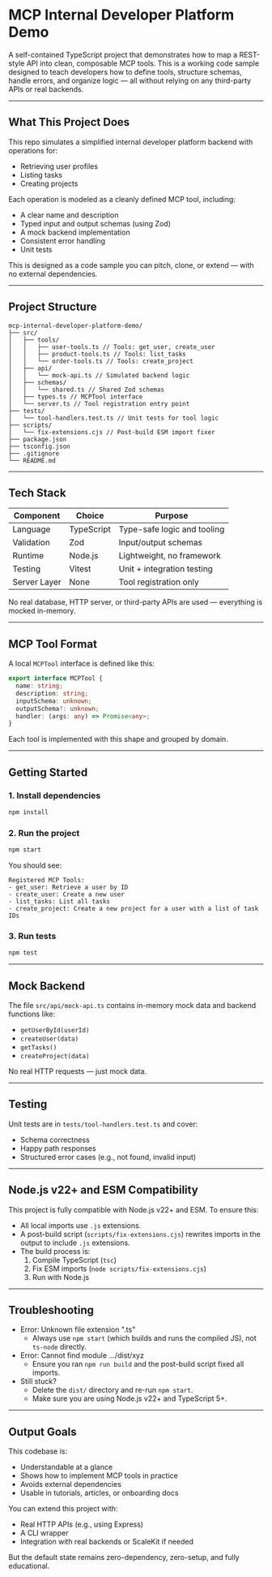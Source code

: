 # MCP Internal Developer Platform Demo

A self-contained TypeScript project that demonstrates how to map a REST-style API into clean, composable MCP tools. This is a working code sample designed to teach developers how to define tools, structure schemas, handle errors, and organize logic — all without relying on any third-party APIs or real backends.

---

## What This Project Does

This repo simulates a simplified internal developer platform backend with operations for:

- Retrieving user profiles
- Listing tasks
- Creating projects

Each operation is modeled as a cleanly defined MCP tool, including:

- A clear name and description
- Typed input and output schemas (using Zod)
- A mock backend implementation
- Consistent error handling
- Unit tests

This is designed as a code sample you can pitch, clone, or extend — with no external dependencies.

---

## Project Structure

```
mcp-internal-developer-platform-demo/
├── src/
│   ├── tools/
│   │   ├── user-tools.ts // Tools: get_user, create_user
│   │   ├── product-tools.ts // Tools: list_tasks
│   │   └── order-tools.ts // Tools: create_project
│   ├── api/
│   │   └── mock-api.ts // Simulated backend logic
│   ├── schemas/
│   │   └── shared.ts // Shared Zod schemas
│   ├── types.ts // MCPTool interface
│   └── server.ts // Tool registration entry point
├── tests/
│   └── tool-handlers.test.ts // Unit tests for tool logic
├── scripts/
│   └── fix-extensions.cjs // Post-build ESM import fixer
├── package.json
├── tsconfig.json
├── .gitignore
└── README.md
```

---

## Tech Stack

| Component       | Choice            | Purpose                         |
|----------------|-------------------|---------------------------------|
| Language        | TypeScript        | Type-safe logic and tooling     |
| Validation      | Zod               | Input/output schemas            |
| Runtime         | Node.js           | Lightweight, no framework       |
| Testing         | Vitest            | Unit + integration testing      |
| Server Layer    | None              | Tool registration only          |

No real database, HTTP server, or third-party APIs are used — everything is mocked in-memory.

---

## MCP Tool Format

A local `MCPTool` interface is defined like this:

```ts
export interface MCPTool {
  name: string;
  description: string;
  inputSchema: unknown;
  outputSchema?: unknown;
  handler: (args: any) => Promise<any>;
}
```

Each tool is implemented with this shape and grouped by domain.

---

## Getting Started

### 1. Install dependencies
```sh
npm install
```

### 2. Run the project
```sh
npm start
```
You should see:
```
Registered MCP Tools:
- get_user: Retrieve a user by ID
- create_user: Create a new user
- list_tasks: List all tasks
- create_project: Create a new project for a user with a list of task IDs
```

### 3. Run tests
```sh
npm test
```

---

## Mock Backend

The file `src/api/mock-api.ts` contains in-memory mock data and backend functions like:
- `getUserById(userId)`
- `createUser(data)`
- `getTasks()`
- `createProject(data)`

No real HTTP requests — just mock data.

---

## Testing

Unit tests are in `tests/tool-handlers.test.ts` and cover:
- Schema correctness
- Happy path responses
- Structured error cases (e.g., not found, invalid input)

---

## Node.js v22+ and ESM Compatibility

This project is fully compatible with Node.js v22+ and ESM. To ensure this:
- All local imports use `.js` extensions.
- A post-build script (`scripts/fix-extensions.cjs`) rewrites imports in the output to include `.js` extensions.
- The build process is:
  1. Compile TypeScript (`tsc`)
  2. Fix ESM imports (`node scripts/fix-extensions.cjs`)
  3. Run with Node.js

---

## Troubleshooting

- Error: Unknown file extension ".ts"
  - Always use `npm start` (which builds and runs the compiled JS), not `ts-node` directly.
- Error: Cannot find module .../dist/xyz
  - Ensure you ran `npm run build` and the post-build script fixed all imports.
- Still stuck?
  - Delete the `dist/` directory and re-run `npm start`.
  - Make sure you are using Node.js v22+ and TypeScript 5+.

---

## Output Goals

This codebase is:
- Understandable at a glance
- Shows how to implement MCP tools in practice
- Avoids external dependencies
- Usable in tutorials, articles, or onboarding docs

You can extend this project with:
- Real HTTP APIs (e.g., using Express)
- A CLI wrapper
- Integration with real backends or ScaleKit if needed

But the default state remains zero-dependency, zero-setup, and fully educational.

